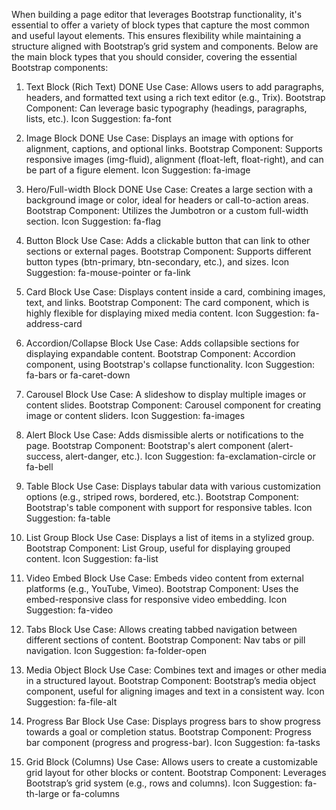When building a page editor that leverages Bootstrap functionality, it's essential to offer a variety of block types that capture the most common and useful layout elements. This ensures flexibility while maintaining a structure aligned with Bootstrap’s grid system and components. Below are the main block types that you should consider, covering the essential Bootstrap components:

1. Text Block (Rich Text) DONE
Use Case: Allows users to add paragraphs, headers, and formatted text using a rich text editor (e.g., Trix).
Bootstrap Component: Can leverage basic typography (headings, paragraphs, lists, etc.).
Icon Suggestion: fa-font

2. Image Block DONE
Use Case: Displays an image with options for alignment, captions, and optional links.
Bootstrap Component: Supports responsive images (img-fluid), alignment (float-left, float-right), and can be part of a figure element.
Icon Suggestion: fa-image

3. Hero/Full-width Block DONE
Use Case: Creates a large section with a background image or color, ideal for headers or call-to-action areas.
Bootstrap Component: Utilizes the Jumbotron or a custom full-width section.
Icon Suggestion: fa-flag

4. Button Block
Use Case: Adds a clickable button that can link to other sections or external pages.
Bootstrap Component: Supports different button types (btn-primary, btn-secondary, etc.), and sizes.
Icon Suggestion: fa-mouse-pointer or fa-link

5. Card Block
Use Case: Displays content inside a card, combining images, text, and links.
Bootstrap Component: The card component, which is highly flexible for displaying mixed media content.
Icon Suggestion: fa-address-card

6. Accordion/Collapse Block
Use Case: Adds collapsible sections for displaying expandable content.
Bootstrap Component: Accordion component, using Bootstrap's collapse functionality.
Icon Suggestion: fa-bars or fa-caret-down

7. Carousel Block
Use Case: A slideshow to display multiple images or content slides.
Bootstrap Component: Carousel component for creating image or content sliders.
Icon Suggestion: fa-images

8. Alert Block
Use Case: Adds dismissible alerts or notifications to the page.
Bootstrap Component: Bootstrap's alert component (alert-success, alert-danger, etc.).
Icon Suggestion: fa-exclamation-circle or fa-bell

9. Table Block
Use Case: Displays tabular data with various customization options (e.g., striped rows, bordered, etc.).
Bootstrap Component: Bootstrap's table component with support for responsive tables.
Icon Suggestion: fa-table

10. List Group Block
Use Case: Displays a list of items in a stylized group.
Bootstrap Component: List Group, useful for displaying grouped content.
Icon Suggestion: fa-list

11. Video Embed Block
Use Case: Embeds video content from external platforms (e.g., YouTube, Vimeo).
Bootstrap Component: Uses the embed-responsive class for responsive video embedding.
Icon Suggestion: fa-video

12. Tabs Block
Use Case: Allows creating tabbed navigation between different sections of content.
Bootstrap Component: Nav tabs or pill navigation.
Icon Suggestion: fa-folder-open

13. Media Object Block
Use Case: Combines text and images or other media in a structured layout.
Bootstrap Component: Bootstrap’s media object component, useful for aligning images and text in a consistent way.
Icon Suggestion: fa-file-alt

14. Progress Bar Block
Use Case: Displays progress bars to show progress towards a goal or completion status.
Bootstrap Component: Progress bar component (progress and progress-bar).
Icon Suggestion: fa-tasks

15. Grid Block (Columns)
Use Case: Allows users to create a customizable grid layout for other blocks or content.
Bootstrap Component: Leverages Bootstrap’s grid system (e.g., rows and columns).
Icon Suggestion: fa-th-large or fa-columns
